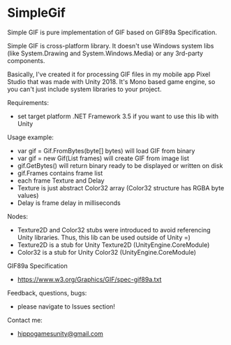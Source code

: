 # SimpleGif
Simple GIF is pure implementation of GIF based on GIF89a Specification.

Simple GIF is cross-platform library. It doesn't use Windows system libs (like System.Drawing and System.Windows.Media) or any 3rd-party components.

Basically, I've created it for processing GIF files in my mobile app Pixel Studio that was made with Unity 2018. It's Mono based game engine, so you can't just include system libraries to your project.

Requirements:
- set target platform .NET Framework 3.5 if you want to use this lib with Unity

Usage example:
- var gif = Gif.FromBytes(byte[] bytes) will load GIF from binary
- var gif = new Gif(List<GifFrame> frames) will create GIF from image list
- gif.GetBytes() will return binary ready to be displayed or written on disk
- gif.Frames contains frame list
- each frame Texture and Delay
- Texture is just abstract Color32 array (Color32 structure has RGBA byte values)
- Delay is frame delay in milliseconds
  
Nodes:
- Texture2D and Color32 stubs were introduced to avoid referencing Unity libraries. Thus, this lib can be used outside of Unity =)
- Texture2D is a stub for Unity Texture2D (UnityEngine.CoreModule)
- Color32 is a stub for Unity Color32 (UnityEngine.CoreModule)

GIF89a Specification
- https://www.w3.org/Graphics/GIF/spec-gif89a.txt

Feedback, questions, bugs:
- please navigate to Issues section!

Contact me:
- hippogamesunity@gmail.com
